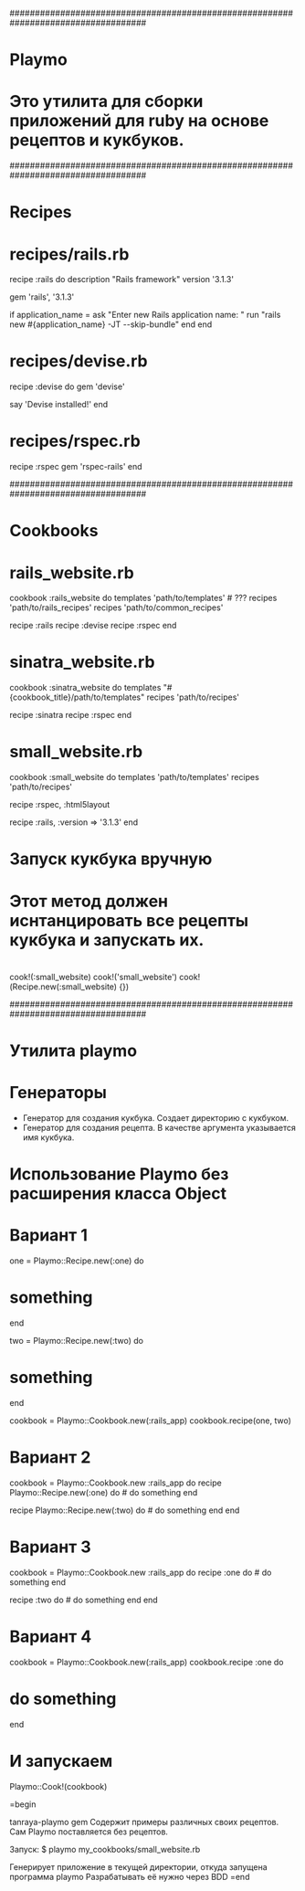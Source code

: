 ###################################################################################
# Playmo
# Это утилита для сборки приложений для ruby на основе рецептов и кукбуков.
###################################################################################
# Recipes

# recipes/rails.rb
recipe :rails do
  description "Rails framework"
  version '3.1.3'
  
  gem 'rails', '3.1.3'

  if application_name = ask "Enter new Rails application name: "
    run "rails new #{application_name} -JT --skip-bundle"
  end
end

# recipes/devise.rb
recipe :devise do
  gem 'devise'

  say 'Devise installed!'
end

# recipes/rspec.rb
recipe :rspec
  gem 'rspec-rails'
end

###################################################################################
# Cookbooks

# rails_website.rb
cookbook :rails_website do
  templates 'path/to/templates' # ???
  recipes 'path/to/rails_recipes'
  recipes 'path/to/common_recipes'

  recipe :rails
  recipe :devise
  recipe :rspec
end

# sinatra_website.rb
cookbook :sinatra_website do
  templates "#{cookbook_title}/path/to/templates"
  recipes 'path/to/recipes'

  recipe :sinatra
  recipe :rspec
end

# small_website.rb
cookbook :small_website do
  templates 'path/to/templates'
  recipes 'path/to/recipes'

  recipe :rspec,
         :html5layout

  recipe :rails, :version => '3.1.3'
end

# Запуск кукбука вручную
# Этот метод должен иснтанцировать все рецепты кукбука и запускать их.
#
#
#
cook!(:small_website)
cook!('small_website')
cook!(Recipe.new(:small_website) {})

###################################################################################
# Утилита playmo

# Генераторы
- Генератор для создания кукбука. Создает директорию с кукбуком.
- Генератор для создания рецепта. В качестве аргумента указывается имя кукбука.

# Использование Playmo без расширения класса Object

# Вариант 1
one = Playmo::Recipe.new(:one) do
  # something
end

two = Playmo::Recipe.new(:two) do
  # something
end

cookbook = Playmo::Cookbook.new(:rails_app)
cookbook.recipe(one, two)

# Вариант 2

cookbook = Playmo::Cookbook.new :rails_app do
  recipe Playmo::Recipe.new(:one) do
    # do something
  end

  recipe Playmo::Recipe.new(:two) do
    # do something
  end
end

# Вариант 3

cookbook = Playmo::Cookbook.new :rails_app do
  recipe :one do
    # do something
  end

  recipe :two do
    # do something
  end
end

# Вариант 4

cookbook = Playmo::Cookbook.new(:rails_app)
cookbook.recipe :one do
  # do something
end

# И запускаем
Playmo::Cook!(cookbook)

=begin

  tanraya-playmo gem
  Содержит примеры различных своих рецептов. Сам Playmo поставляется без рецептов.

  Запуск:
  $ playmo my_cookbooks/small_website.rb

  Генерирует приложение в текущей директории, откуда запущена программа playmo
  Разрабатывать её нужно через BDD
=end
